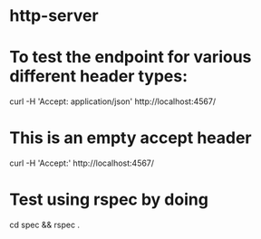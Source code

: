 # http-server

# To test the endpoint for various different header types:

curl -H 'Accept: application/json' http://localhost:4567/

# This is an empty accept header

curl -H 'Accept:' http://localhost:4567/

# Test using rspec by doing

cd spec && rspec .
